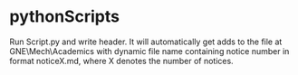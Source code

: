 # pythonScripts

Run Script.py and write header. It will automatically get adds to the file at GNE\Mech\Academics with dynamic file name containing notice number in format noticeX.md, where X denotes the number of notices. 
